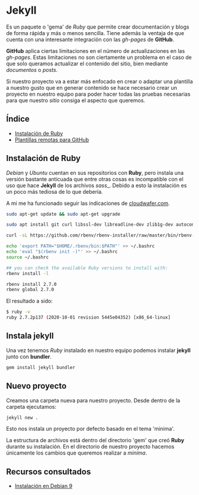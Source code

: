 # Jekyll

Es un paquete o 'gema' de _Ruby_ que permite crear documentación y blogs de forma rápida y más o menos sencilla. Tiene además la ventaja de que cuenta con una interesante integración con las _gh-pages_ de __GitHub__.

__GitHub__ aplica ciertas limitaciones en el número de actualizaciones en las _gh-pages_.
Estas limitaciones no son ciertamente un problema en el caso de que solo queramos actualizar el contenido del sitio, bien mediante _documentos_ o _posts_.

Si nuestro proyecto va a estar más enfocado en crear o adaptar una plantilla a nuestro gusto que en generar contenido se hace necesario crear un proyecto en nuestro equipo para poder hacer todas las pruebas necesarias para que nuestro _sitio_ consiga el aspecto que queremos.

## Índice
 - [Instalación de Ruby](./instalacion-ruby.html)
 - [Plantillas remotas para GitHub](./temas-remotos.html)

## Instalación de Ruby

_Debian_ y _Ubuntu_ cuentan en sus repositorios con __Ruby__, pero instala una versión bastante anticuada que entre otras cosas es incompatible con el uso que hace __Jekyll__ de los archivos _sass__.
Debido a esto la instalación es un poco más tediosa de lo que debería.

A mi me ha funcionado seguir las indicaciones de [cloudwafer.com](https://cloudwafer.com/blog/installing-ruby-on-debian-9/).

``` sh
sudo apt-get update && sudo apt-get upgrade

sudo apt install git curl libssl-dev libreadline-dev zlib1g-dev autoconf bison build-essential libyaml-dev libreadline-dev libncurses5-dev libffi-dev libgdbm-dev

curl -sL https://github.com/rbenv/rbenv-installer/raw/master/bin/rbenv-installer | bash -

echo 'export PATH="$HOME/.rbenv/bin:$PATH"' >> ~/.bashrc
echo 'eval "$(rbenv init -)"' >> ~/.bashrc
source ~/.bashrc

## you can check the available Ruby versions to install with:
rbenv install -l

rbenv install 2.7.0
rbenv global 2.7.0
```

El resultado a sido:

```sh
$ ruby -v
ruby 2.7.2p137 (2020-10-01 revision 5445e04352) [x86_64-linux]
```

## Instala jekyll

Una vez tenemos _Ruby_ instalado en nuestro equipo podemos instalar __jekyll__ junto con __bundler__.

```sh
gem install jekyll bundler
```
## Nuevo proyecto

Creamos una carpeta nueva para nuestro proyecto. Desde dentro de la carpeta ejecutamos:

```sh
jekyll new .
```

Esto nos instala un proyecto por defecto basado en el tema 'minima'.

La estructura de archivos está dentro del directorio 'gem' que creó __Ruby__ durante su instalación. En el directorio de nuestro proyecto hacemos únicamente los cambios que queremos realizar a _minima_.


## Recursos consultados

 - [Instalación en Debian 9](https://cloudwafer.com/blog/installing-ruby-on-debian-9/)